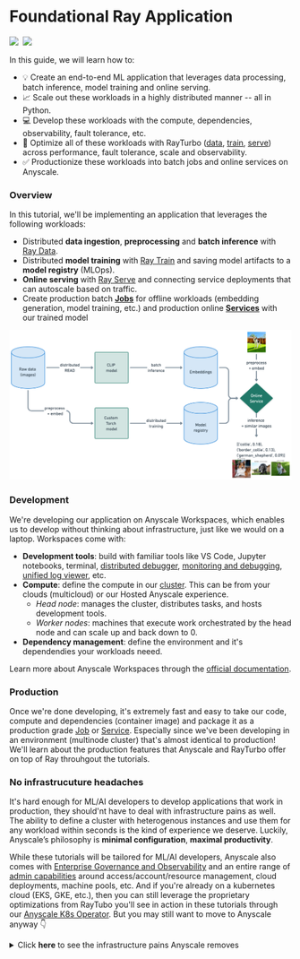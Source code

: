 # Foundational Ray Application

<div align="left">
<a target="_blank" href="https://console.anyscale.com/"><img src="https://img.shields.io/badge/🚀 Run_on-Anyscale-9hf"></a>&nbsp;
<a href="https://github.com/anyscale/foundational-ray-app" role="button"><img src="https://img.shields.io/static/v1?label=&amp;message=View%20On%20GitHub&amp;color=586069&amp;logo=github&amp;labelColor=2f363d"></a>&nbsp;
</div>

In this guide, we will learn how to:
- 💡 Create an end-to-end ML application that leverages data processing, batch inference, model training and online serving.
- 📈 Scale out these workloads in a highly distributed manner -- all in Python.
- 💻 Develop these workloads with the compute, dependencies, observability, fault tolerance, etc.
- 🚀 Optimize all of these workloads with RayTurbo ([data](https://docs.anyscale.com/rayturbo/rayturbo-data), [train](https://docs.anyscale.com/rayturbo/rayturbo-train), [serve](https://docs.anyscale.com/rayturbo/rayturbo-serve)) across performance, fault tolerance, scale and observability.
- ✅ Productionize these workloads into batch jobs and online services on Anyscale.

### Overview

In this tutorial, we'll be implementing an application that leverages the following workloads:

- Distributed **data ingestion**, **preprocessing** and **batch inference** with [Ray Data](https://docs.ray.io/en/latest/data/data.html).
- Distributed **model training** with [Ray Train](https://docs.ray.io/en/latest/train/train.html) and saving model artifacts to a **model registry** (MLOps).
- **Online serving** with [Ray Serve](https://docs.ray.io/en/latest/serve/index.html) and connecting service deployments that can autoscale based on traffic.
- Create production batch [**Jobs**](https://docs.anyscale.com/platform/jobs/) for offline workloads (embedding generation, model training, etc.) and production online [**Services**](https://docs.anyscale.com/platform/services/) with our trained model

<img src="images/overview.png" width=900>


### Development

We're developing our application on Anyscale Workspaces, which enables us to develop without thinking about infrastructure, just like we would on a laptop. Workspaces come with:
- **Development tools**: build with familiar tools like VS Code, Jupyter notebooks, terminal, [distributed debugger](https://docs.anyscale.com/platform/workspaces/workspaces-debugging/#distributed-debugger), [monitoring and debugging](https://docs.ray.io/en/latest/ray-observability/index.html), [unified log viewer](https://docs.anyscale.com/monitoring/accessing-logs/), etc.
- **Compute**: define the compute in our [cluster](https://docs.ray.io/en/latest/cluster/key-concepts.html). This can be from your clouds (multicloud) or our Hosted Anyscale experience.
    - *Head node*: manages the cluster, distributes tasks, and hosts development tools.
    - *Worker nodes*: machines that execute work orchestrated by the head node and can scale up and back down to 0.
- **Dependency management**: define the environment and it's dependendies your workloads neeed.

Learn more about Anyscale Workspaces through the [official documentation](https://docs.anyscale.com/platform/workspaces/).

### Production

Once we're done developing, it's extremely fast and easy to take our code, compute and dependencies (container image) and package it as a production grade [Job](https://docs.anyscale.com/platform/jobs/) or [Service](https://docs.anyscale.com/platform/services/). Especially since we've been developing in an environment (multinode cluster) that's almost identical to production! We'll learn about the production features that Anyscale and RayTurbo offer on top of Ray throuhgout the tutorials.

### No infrastrucuture headaches

It's hard enough for ML/AI developers to develop applications that work in production, they should'nt have to deal with infrastructure pains as well. The ability to define a cluster with heterogenous instances and use them for any workload within seconds is the kind of experience we deserve. Luckily, Anyscale’s philosophy is **minimal configuration**, **maximal productivity**.

While these tutorials will be tailored for ML/AI developers, Anyscale also comes with [Enterprise Governance and Observability](https://www.anyscale.com/blog/enterprise-governance-observability) and an entire range of [admin capabilities](https://docs.anyscale.com/administration/overview) around access/account/resource management, cloud deployments, machine pools, etc. And if you're already on a kubernetes cloud (EKS, GKE, etc.), then you can still leverage the proprietary optimizations from RayTubo you'll see in action in these tutorials through our [Anyscale K8s Operator](https://docs.anyscale.com/administration/cloud-deployment/kubernetes/). But you may still want to move to Anyscale anyway 👇

<details>
  <summary>Click <b>here</b> to see the infrastructure pains Anyscale removes</summary>

**🚀 1. Fast Workload Launch** (No Cluster Setup Required)
* With Kubernetes (EKS/GKE), you must manually create a cluster before launching anything.
* This includes setting up VPCs, IAM roles, node pools, autoscaling, etc.
* Anyscale handles all of this automatically -- you just define your job or endpoint and run it.

**⚙️ 2. No GPU Driver Hassles**
* Kubernetes requires you to install and manage NVIDIA drivers and the device plugin for GPU workloads.
* On Anyscale, GPU environments just work—drivers, libraries, and runtime are pre-configured.

**📦 3. No KubeRay or CRD Management**
* Running Ray on K8s needs:
    * Installing KubeRay
    * Writing and maintaining custom YAML manifests
    * Managing Custom Resource Definitions (CRDs)
    * Tuning stateful sets and pod configs
* On Anyscale, this is all abstracted — you launch Ray clusters without writing a single YAML file.

**🧠 4. No Need to Learn K8s Internals**
* With Kubernetes, users must:
    * Inspect pods/logs
    * Navigate dashboards
    * Manually send HTTP requests to Ray endpoints
* Anyscale users never touch pods. Everything is accessible via the CLI, SDK, or UI.

**💸 5. Spot Instance Handling Just Works**
* Kubernetes requires custom node pools and lifecycle handling for spot instance preemptions.
* With Anyscale, preemptible VMs are handled automatically with node draining and rescheduling.

</details>

<div></div>
